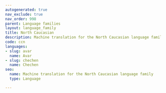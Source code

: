 ```yaml
---
autogenerated: true
nav_exclude: true
nav_order: 998
parent: Language families
layout: language_family
title: North Caucasian
description: Machine translation for the North Caucasian language family
code: ccn
languages:
- slug: avar
  name: Avar
- slug: chechen
  name: Chechen
seo:
  name: Machine translation for the North Caucasian language family
  type: Language

---
```


